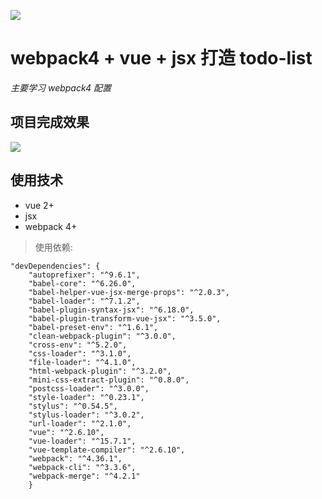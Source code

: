 ![](https://github.com/woyasuohen6/to-dolist/blob/master/img/2.png)
# webpack4 + vue + jsx 打造 todo-list
*主要学习 webpack4 配置*
## 项目完成效果
![](https://github.com/woyasuohen6/to-dolist/blob/master/img/1.PNG)

## 使用技术
- vue 2+
- jsx
- webpack 4+
>使用依赖:
```
"devDependencies": {
    "autoprefixer": "^9.6.1",
    "babel-core": "^6.26.0",
    "babel-helper-vue-jsx-merge-props": "^2.0.3",
    "babel-loader": "^7.1.2",
    "babel-plugin-syntax-jsx": "^6.18.0",
    "babel-plugin-transform-vue-jsx": "^3.5.0",
    "babel-preset-env": "^1.6.1",
    "clean-webpack-plugin": "^3.0.0",
    "cross-env": "^5.2.0",
    "css-loader": "^3.1.0",
    "file-loader": "^4.1.0",
    "html-webpack-plugin": "^3.2.0",
    "mini-css-extract-plugin": "^0.8.0",
    "postcss-loader": "^3.0.0",
    "style-loader": "^0.23.1",
    "stylus": "^0.54.5",
    "stylus-loader": "^3.0.2",
    "url-loader": "^2.1.0",
    "vue": "^2.6.10",
    "vue-loader": "^15.7.1",
    "vue-template-compiler": "^2.6.10",
    "webpack": "^4.36.1",
    "webpack-cli": "^3.3.6",
    "webpack-merge": "^4.2.1"  
    }
```
